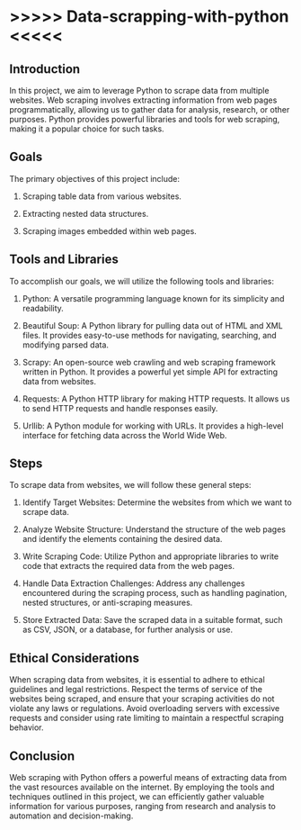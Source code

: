 # >>>>> Data-scrapping-with-python <<<<<
## Introduction

In this project, we aim to leverage Python to scrape data from multiple websites. Web scraping involves extracting information from web pages programmatically, allowing us to gather data for analysis, research, or other purposes. Python provides powerful libraries and tools for web scraping, making it a popular choice for such tasks.

## Goals

The primary objectives of this project include:

1. Scraping table data from various websites.

2. Extracting nested data structures.

3. Scraping images embedded within web pages.

## Tools and Libraries

To accomplish our goals, we will utilize the following tools and libraries:

1. Python: A versatile programming language known for its simplicity and readability.

2. Beautiful Soup: A Python library for pulling data out of HTML and XML files. It provides easy-to-use methods for navigating, searching, and modifying parsed data.

3. Scrapy: An open-source web crawling and web scraping framework written in Python. It provides a powerful yet simple API for extracting data from websites.

4. Requests: A Python HTTP library for making HTTP requests. It allows us to send HTTP requests and handle responses easily.

5. Urllib: A Python module for working with URLs. It provides a high-level interface for fetching data across the World Wide Web.

##  Steps

To scrape data from websites, we will follow these general steps:


1. Identify Target Websites: Determine the websites from which we want to scrape data.

2. Analyze Website Structure: Understand the structure of the web pages and identify the elements containing the desired data.

3. Write Scraping Code: Utilize Python and appropriate libraries to write code that extracts the required data from the web pages.

4. Handle Data Extraction Challenges: Address any challenges encountered during the scraping process, such as handling pagination, nested structures, or anti-scraping measures.

5. Store Extracted Data: Save the scraped data in a suitable format, such as CSV, JSON, or a database, for further analysis or use.

## Ethical Considerations

When scraping data from websites, it is essential to adhere to ethical guidelines and legal restrictions. Respect the terms of service of the websites being scraped, and ensure that your scraping activities do not violate any laws or regulations. Avoid overloading servers with excessive requests and consider using rate limiting to maintain a respectful scraping behavior.

## Conclusion

Web scraping with Python offers a powerful means of extracting data from the vast resources available on the internet. By employing the tools and techniques outlined in this project, we can efficiently gather valuable information for various purposes, ranging from research and analysis to automation and decision-making.

